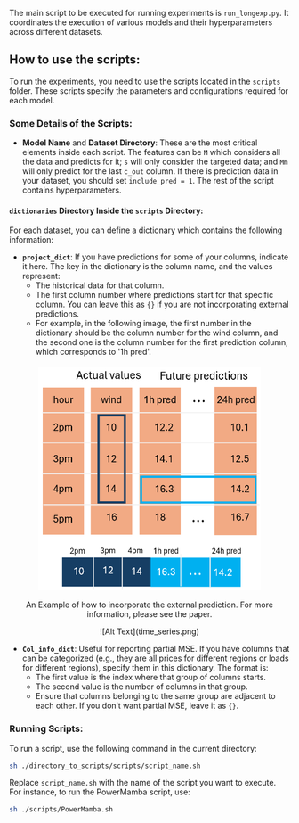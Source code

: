 
The main script to be executed for running experiments is `run_longexp.py`. It coordinates the execution of various models and their hyperparameters across different datasets.

## How to use the scripts:

To run the experiments, you need to use the scripts located in the `scripts` folder. These scripts specify the parameters and configurations required for each model.

### Some Details of the Scripts:
- **Model Name** and **Dataset Directory**: These are the most critical elements inside each script. The features can be `M` which considers all the data and predicts for it; `s` will only consider the targeted data; and `Mm` will only predict for the last `c_out` column. If there is prediction data in your dataset, you should set `include_pred = 1`. The rest of the script contains hyperparameters.
#### `dictionaries` Directory Inside the `scripts` Directory:
For each dataset, you can define a dictionary which contains the following information:
- **`project_dict`**: If you have predictions for some of your columns, indicate it here. The key in the dictionary is the column name, and the values represent:
  - The historical data for that column.
  - The first column number where predictions start for that specific column. You can leave this as `{}` if you are not incorporating external predictions.
  - For example, in the following image, the first number in the dictionary should be the column number for the wind column, and the second one is the column number for the first prediction column, which corresponds to '1h pred'.

<div style="text-align: center; margin-top: 20px;">
    <div style="display: inline-block; text-align: center;">
        <img src="time_series.png" alt="Performance Results" style="width:400px; height:400px;">
        <p>An Example of how to incorporate the external prediction. For more information, please see the paper.</p>
    </div>
</div>
<div style="text-align: center;">
  ![Alt Text](time_series.png)
</div>


- **`Col_info_dict`**: Useful for reporting partial MSE. If you have columns that can be categorized (e.g., they are all prices for different regions or loads for different regions), specify them in this dictionary. The format is:
  - The first value is the index where that group of columns starts.
  - The second value is the number of columns in that group.
  - Ensure that columns belonging to the same group are adjacent to each other. If you don’t want partial MSE, leave it as `{}`.

### Running Scripts:

To run a script, use the following command in the current directory:

```bash
sh ./directory_to_scripts/scripts/script_name.sh
```

Replace `script_name.sh` with the name of the script you want to execute. For instance, to run the PowerMamba script, use:

```bash
sh ./scripts/PowerMamba.sh
```
